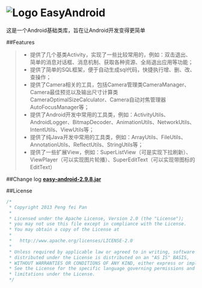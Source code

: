 # ![Logo](https://github.com/ixiaopan/EasyAndroid/raw/master/res/drawable-mdpi/ic_launcher.png) EasyAndroid

这是一个Android基础类库，旨在让Android开发变得更简单

##Features
>* 提供了几个基类Activity，实现了一些比较常用的，例如：双击退出、简单的消息对话框、消息机制、获取各种资源、全局退出应用等功能；
>* 提供了简单的SQL框架，便于自动生成sql代码，快捷执行增、删、改、查操作；
>* 提供了Camera相关的工具，包括Camera管理类CameraManager、Camera最佳预览以及输出尺寸计算类CameraOptimalSizeCalculator、Camera自动对焦管理器AutoFocusManager等；
>* 提供了Android开发中常用的工具类，例如：ActivityUtils、AndroidLogger、BitmapDecoder、AnimationUtils、NetworkUtils、IntentUtils、ViewUtils等；
>* 提供了纯Java开发中常用的工具类，例如：ArrayUtils、FileUtils、AnnotationUtils、ReflectUtils、StringUtils等；
>* 提供了一些扩展View，例如：SuperListView（可是实现下拉刷新）、ViewPlayer（可以实现图片轮播）、SuperEditText（可以实现带图标的EditText）

##Change log
**[easy-android-2.9.8.jar](https://github.com/ixiaopan/EasyAndroid/raw/master/downloads/easy-android-2.9.8.jar)**

##License
```java
/*
 * Copyright 2013 Peng fei Pan
 * 
 * Licensed under the Apache License, Version 2.0 (the "License");
 * you may not use this file except in compliance with the License.
 * You may obtain a copy of the License at
 * 
 *   http://www.apache.org/licenses/LICENSE-2.0
 * 
 * Unless required by applicable law or agreed to in writing, software
 * distributed under the License is distributed on an "AS IS" BASIS,
 * WITHOUT WARRANTIES OR CONDITIONS OF ANY KIND, either express or implied.
 * See the License for the specific language governing permissions and
 * limitations under the License.
 */
```